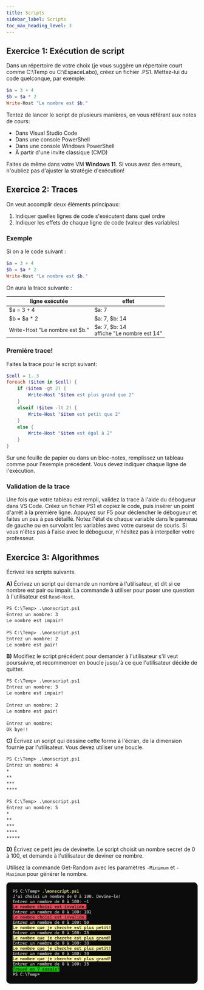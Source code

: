 ```yaml
---
title: Scripts
sidebar_label: Scripts
toc_max_heading_level: 3
---
```



## Exercice 1: Exécution de script

Dans un répertoire de votre choix (je vous suggère un répertoire court comme C:­\Temp ou C:\EspaceLabo), créez un fichier .PS1. Mettez-lui du code quelconque, par exemple:

```powershell  showLineNumbers
$a = 3 + 4
$b = $a * 2
Write-Host "Le nombre est $b."
```

Tentez de lancer le script de plusieurs manières, en vous référant aux notes de cours:

- Dans Visual Studio Code
- Dans une console PowerShell
- Dans une console Windows PowerShell
- À partir d'une invite classique (CMD)

Faites de même dans votre VM **Windows 11**. Si vous avez des erreurs, n'oubliez pas d'ajuster la stratégie d'exécution!



## Exercice 2: Traces

On veut accomplir deux éléments principaux:
1. Indiquer quelles lignes de code s'exécutent dans quel ordre
2. Indiquer les effets de chaque ligne de code (valeur des variables)

### Exemple

<Row>

<Column>

Si on a le code suivant :
```powershell  showLineNumbers
$a = 3 + 4
$b = $a * 2
Write-Host "Le nombre est $b."
```

</Column>
<Column>
On aura la trace suivante :

| ligne exécutée | effet                             |
|-----------------|-----------------------------------|
| $a = 3 + 4       | $a: 7                             |
| $b = $a * 2      | $a: 7, $b: 14                     |
| Write-Host "Le nombre est $b." | $a: 7, $b: 14<br/>affiche "Le nombre est 14" |

</Column>
</Row>

### Première trace!

Faites la trace pour le script suivant:

```powershell showLineNumbers
$coll = 1..3
foreach ($item in $coll) {
    if ($item -gt 2) {
        Write-Host "$item est plus grand que 2"
    }
    elseif ($item -lt 2) {
        Write-Host "$item est petit que 2"
    }
    else {
        Write-Host "$item est égal à 2"
    }
}
```

Sur une feuille de papier ou dans un bloc-notes, remplissez un tableau comme pour l'exemple précédent. Vous devez indiquer chaque ligne de l'exécution.


### Validation de la trace

Une fois que votre tableau est rempli, validez la trace à l'aide du débogueur dans VS Code. Créez un fichier PS1 et copiez le code, puis insérer un point d'arrêt à la première ligne. Appuyez sur F5 pour déclencher le débogueur et faites un pas à pas détaillé. Notez l'état de chaque variable dans le panneau de gauche ou en survolant les variables avec votre curseur de souris. Si vous n'êtes pas à l'aise avec le débogueur, n'hésitez pas à interpeller votre professeur.



## Exercice 3: Algorithmes

Écrivez les scripts suivants.


**A)** Écrivez un script qui demande un nombre à l'utilisateur, et dit si ce nombre est pair ou impair. La commande à utiliser pour poser une question à l'utilisateur est `Read-Host`.


```
PS C:\Temp> .\monscript.ps1
Entrez un nombre: 3
Le nombre est impair!

PS C:\Temp> .\monscript.ps1
Entrez un nombre: 2
Le nombre est pair!
```


**B)** Modifiez le script précédent pour demander à l'utilisateur s'il veut poursuivre, et recommencer en boucle jusqu'à ce que l'utilisateur décide de quitter.


```
PS C:\Temp> .\monscript.ps1
Entrez un nombre: 3
Le nombre est impair!

Entrez un nombre: 2
Le nombre est pair!

Entrez un nombre:
Ok bye!!
```


**C)** Écrivez un script qui dessine cette forme à l'écran, de la dimension fournie par l'utilisateur. Vous devez utiliser une boucle.

```
PS C:\Temp> .\monscript.ps1
Entrez un nombre: 4
*
**
***
****

PS C:\Temp> .\monscript.ps1
Entrez un nombre: 5
*
**
***
****
*****
```


**D)** Écrivez ce petit jeu de devinette. Le script choisit un nombre secret de 0 à 100, et demande à l'utilisateur de deviner ce nombre.

Utilisez la commande Get-Random avec les paramètres `-Minimum` et `-Maximum` pour générer le nombre.

![ex7d](assets/ex7d.png)

